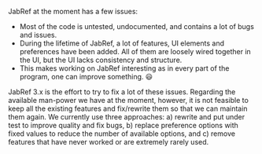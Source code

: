 JabRef at the moment has a few issues:

- Most of the code is untested, undocumented, and contains a lot of bugs and issues.
- During the lifetime of JabRef, a lot of features, UI elements and preferences have been added. All of them are loosely wired together in the UI, but the UI lacks consistency and structure.
- This makes working on JabRef interesting as in every part of the program, one can improve something. :smiley:

JabRef 3.x is the effort to try to fix a lot of these issues.
Regarding the available man-power we have at the moment, however, it is not feasible to keep all the existing features and fix/rewrite them so that we can maintain them again.
We currently use three approaches:
a) rewrite and put under test to improve quality and fix bugs,
b) replace preference options with fixed values to reduce the number of available options, and 
c) remove features that have never worked or are extremely rarely used.
